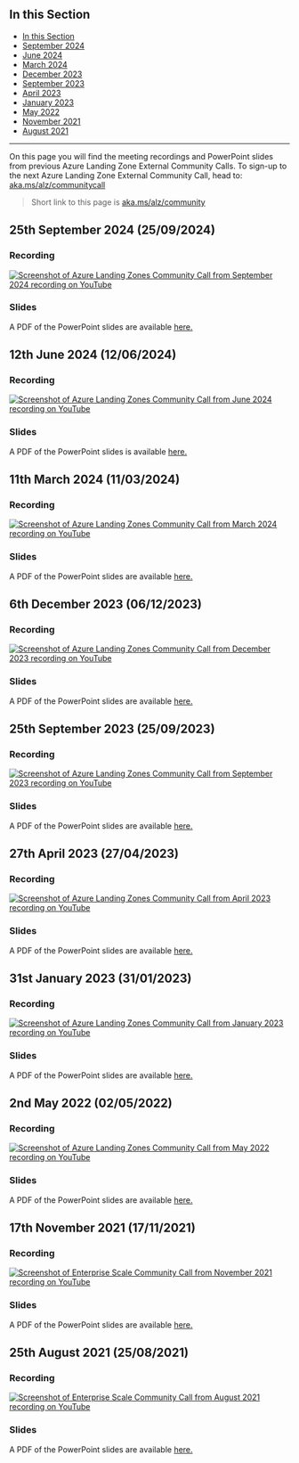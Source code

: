 ## In this Section

- [In this Section](#in-this-section)
- [September 2024](#25th-september-2024-25092024)
- [June 2024](#12th-june-2024-12062024)
- [March 2024](#11th-march-2024-11032024)
- [December 2023](#6th-december-2023-06122023)
- [September 2023](#25th-september-2023-25092023)
- [April 2023](#27th-april-2023-27042023)
- [January 2023](#31st-january-2023-31012023)
- [May 2022](#2nd-may-2022-02052022)
- [November 2021](#17th-november-2021-17112021)
- [August 2021](#25th-august-2021-25082021)

---

On this page you will find the meeting recordings and PowerPoint slides from previous Azure Landing Zone External Community Calls. To sign-up to the next Azure Landing Zone External Community Call, head to: [aka.ms/alz/communitycall](https://aka.ms/alz/communitycall)

> Short link to this page is [aka.ms/alz/community](https://aka.ms/alz/community)

## 25th September 2024 (25/09/2024)

### Recording

[![Screenshot of Azure Landing Zones Community Call from September 2024 recording on YouTube](./media/community-calls/sept-2024/youtube-thumbnail.png)](https://youtu.be/eta4v9ETDl4?si=DJl93_95uEVWK8NC)

### Slides

A PDF of the PowerPoint slides are available [here.](./media/community-calls/sept-2024/ALZ-Community-Call-25092024.pdf)

## 12th June 2024 (12/06/2024)

### Recording

[![Screenshot of Azure Landing Zones Community Call from June 2024 recording on YouTube](./media/community-calls/june-2024/youtube-thumbnail.png)](https://youtu.be/m4_peeUdZoY?si=PNS8ySiC-bWCSs83)

### Slides

A PDF of the PowerPoint slides is available [here.](./media/community-calls/june-2024/ALZ-Community-Call-12062024.pdf)

## 11th March 2024 (11/03/2024)

### Recording

[![Screenshot of Azure Landing Zones Community Call from March 2024 recording on YouTube](./media/community-calls/march-2024/youtube-thumbnail.png)](https://youtu.be/KNJ0J4jkD7M?si=iOSrP-_uLoB0VW0t)

### Slides

A PDF of the PowerPoint slides are available [here.](./media/community-calls/march-2024/ALZ-Community-Call-11032024.pdf)

## 6th December 2023 (06/12/2023)

### Recording

[![Screenshot of Azure Landing Zones Community Call from December 2023 recording on YouTube](./media/community-calls/dec-2023/youtube-screenshot.png)](https://youtu.be/E3Pz_VcefZ4?si=3tx8ZZUfFq9-WyF0)

### Slides

A PDF of the PowerPoint slides are available [here.](./media/community-calls/dec-2023/ALZ-Community-Call-06122023.pdf)

## 25th September 2023 (25/09/2023)

### Recording

[![Screenshot of Azure Landing Zones Community Call from September 2023 recording on YouTube](./media/community-calls/sept-2023/youtube-screenshot.png)](https://youtu.be/z8Ez1wt66FE)

### Slides

A PDF of the PowerPoint slides are available [here.](./media/community-calls/sept-2023/ALZ-Community-Call-25092023.pdf)

## 27th April 2023 (27/04/2023)

### Recording

[![Screenshot of Azure Landing Zones Community Call from April 2023 recording on YouTube](./media/community-calls/april-2023/alz-april-2023-youtube-screenshot.png)](https://youtu.be/gtKMOefcliQ)

### Slides

A PDF of the PowerPoint slides are available [here.](./media/community-calls/april-2023/ALZ-Community-Call-27-04-2023.pdf)

## 31st January 2023 (31/01/2023)

### Recording

[![Screenshot of Azure Landing Zones Community Call from January 2023 recording on YouTube](./media/community-calls/jan-2023/alz-jan-2023-youtube-screenshot.png)](https://youtu.be/l5P6lc6C59U)

### Slides

A PDF of the PowerPoint slides are available [here.](./media/community-calls/jan-2023/ALZ-Community-Call-31012023.pdf)

## 2nd May 2022 (02/05/2022)

### Recording

[![Screenshot of Azure Landing Zones Community Call from May 2022 recording on YouTube](./media/community-calls/may-2022/alz-may-2022-youtube-screenshot.png)](https://youtu.be/DL2Vb9oitDw)

### Slides

A PDF of the PowerPoint slides are available [here.](./media/community-calls/may-2022/ALZ-Community-Call-02052022.pdf)

## 17th November 2021 (17/11/2021)

### Recording

[![Screenshot of Enterprise Scale Community Call from November 2021 recording on YouTube](./media/community-calls/nov-2021/eslz-nov-2021-youtube-screenshot.png)](https://youtu.be/fs-Ussl-Vhs)

### Slides

A PDF of the PowerPoint slides are available [here.](./media/community-calls/nov-2021/ESLZ-Community-Call-17112021.pdf)

## 25th August 2021 (25/08/2021)

### Recording

[![Screenshot of Enterprise Scale Community Call from August 2021 recording on YouTube](./media/community-calls/aug-2021/eslz-aug-2021-youtube-screenshot.png)](https://youtu.be/YGSaA7XiM4g)

### Slides

A PDF of the PowerPoint slides are available [here.](./media/community-calls/aug-2021/ESLZ-Community-Call-25082021.pdf)
